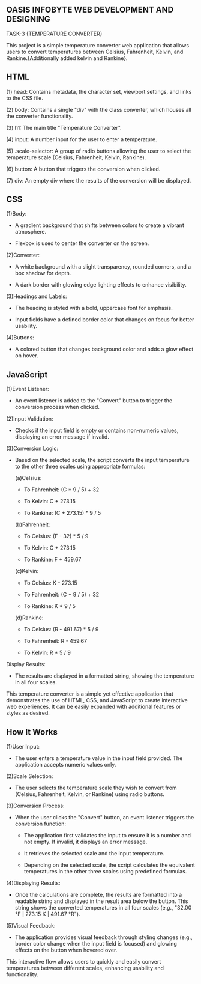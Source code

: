 ## OASIS INFOBYTE WEB DEVELOPMENT AND DESIGNING ##

TASK-3 {TEMPERATURE CONVERTER}

This project is a simple temperature converter web application that allows users to convert temperatures between Celsius, Fahrenheit, Kelvin, and Rankine.{Additionally added kelvin and Rankine}.

## HTML ##

 (1) head: Contains metadata, the character set, viewport settings, and links to the CSS file.

 (2) body: Contains a single "div" with the class converter, which houses all the converter functionality.

 (3) h1: The main title "Temperature Converter".

 (4) input: A number input for the user to enter a temperature.

 (5) .scale-selector: A group of radio buttons allowing the user to select the temperature scale (Celsius, Fahrenheit, Kelvin, Rankine).

 (6) button: A button that triggers the conversion when clicked.

 (7) div: An empty div where the results of the conversion will be displayed.

## CSS ##

(1)Body: 

  - A gradient background that shifts between colors to create a vibrant atmosphere.

  - Flexbox is used to center the converter on the screen.

(2)Converter:

  - A white background with a slight transparency, rounded corners, and a box shadow for depth.

  - A dark border with glowing edge lighting effects to enhance visibility.

(3)Headings and Labels:

  - The heading is styled with a bold, uppercase font for emphasis.

  - Input fields have a defined border color that changes on focus for better usability.

(4)Buttons:

  - A colored button that changes background color and adds a glow effect on hover.

## JavaScript ##

(1)Event Listener:

  - An event listener is added to the "Convert" button to trigger the conversion process when clicked.

(2)Input Validation:

  - Checks if the input field is empty or contains non-numeric values, displaying an error message if invalid.

(3)Conversion Logic:

  - Based on the selected scale, the script converts the input temperature to the other three scales using appropriate formulas:

    (a)Celsius:

      - To Fahrenheit: (C * 9 / 5) + 32

      - To Kelvin: C + 273.15

      - To Rankine: (C + 273.15) * 9 / 5

    (b)Fahrenheit:

      - To Celsius: (F - 32) * 5 / 9

      - To Kelvin: C + 273.15

      - To Rankine: F + 459.67

    (c)Kelvin:

      - To Celsius: K - 273.15

      - To Fahrenheit: (C * 9 / 5) + 32

      - To Rankine: K * 9 / 5

    (d)Rankine:

      - To Celsius: (R - 491.67) * 5 / 9

      - To Fahrenheit: R - 459.67

      - To Kelvin: R * 5 / 9

 Display Results: 

  - The results are displayed in a formatted string, showing the temperature in all four scales.

This temperature converter is a simple yet effective application that demonstrates the use of HTML, CSS, and JavaScript to create interactive web experiences. It can be easily expanded with additional features or styles as desired.


## How It Works ##

(1)User Input:

   - The user enters a temperature value in the input field provided. The application accepts numeric values only.

(2)Scale Selection:

   - The user selects the temperature scale they wish to convert from (Celsius, Fahrenheit, Kelvin, or Rankine) using radio buttons.

(3)Conversion Process:

 - When the user clicks the "Convert" button, an event listener triggers the conversion function:

     - The application first validates the input to ensure it is a number and not empty. If invalid, it displays an error message.

     - It retrieves the selected scale and the input temperature.

     - Depending on the selected scale, the script calculates the equivalent temperatures in the other three scales using predefined formulas.

(4)Displaying Results:

   - Once the calculations are complete, the results are formatted into a readable string and displayed in the result area below the button. This string shows the converted temperatures in all four scales (e.g., "32.00 °F | 273.15 K | 491.67 °R").

(5)Visual Feedback:

   - The application provides visual feedback through styling changes (e.g., border color change when the input field is focused) and glowing effects on the button when hovered over.

This interactive flow allows users to quickly and easily convert temperatures between different scales, enhancing usability and functionality.
